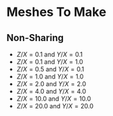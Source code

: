 # Meshes To Make

## Non-Sharing

- $Z / X = 0.1$ and $Y / X = 0.1$
- $Z / X = 0.1$ and $Y / X = 1.0$
- $Z / X = 0.5$ and $Y / X = 0.1$
- $Z / X = 1.0$ and $Y / X = 1.0$
- $Z / X = 2.0$ and $Y / X = 2.0$
- $Z / X = 4.0$ and $Y / X = 4.0$
- $Z / X = 10.0$ and $Y / X = 10.0$
- $Z / X = 20.0$ and $Y / X = 20.0$
